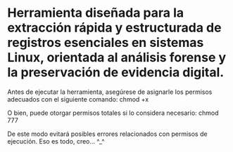 # Herramienta diseñada para la extracción rápida y estructurada de registros esenciales en sistemas Linux, orientada al análisis forense y la preservación de evidencia digital.


Antes de ejecutar la herramienta, asegúrese de asignarle los permisos adecuados con el siguiente comando: chmod +x 
 
O bien, puede otorgar permisos totales si lo considera necesario: chmod 777

De este modo evitará posibles errores relacionados con permisos de ejecución.
Eso es todo, creo... ^_^
